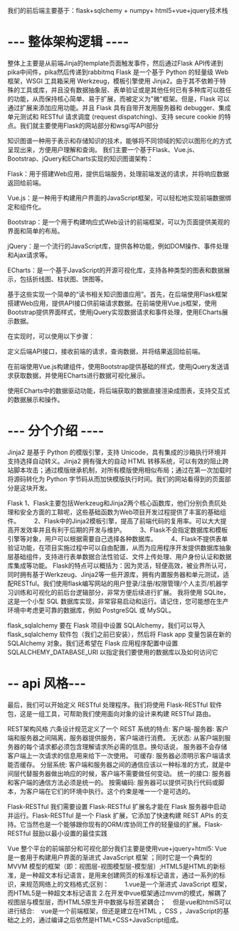 我们的前后端主要基于：flask+sqlchemy + numpy+ html5+vue+jquery技术栈

# --- 整体架构逻辑 ----

整体上主要是从前端Jinja的template页面触发事件，然后通过Flask API传递到pika中间件，pika然后传递到rabbitmq
Flask 是一个基于 Python 的轻量级 Web 框架，WSGI 工具箱采用 Werkzeug，模板引擎使用 Jinja2。由于其不依赖于特殊的工具或库，并且没有数据抽象层、表单验证或是其他任何已有多种库可以胜任的功能，从而保持核心简单、易于扩展，而被定义为"微"框架。但是，Flask 可以通过扩展来添加应用功能。并且 Flask 具有自带开发用服务器和 debugger、集成单元测试和 RESTful 请求调度 (request dispatching)、支持 secure cookie 的特点。我们就主要使用Flask的网站部分和wsgi写API部分


知识图谱一种用于表示和存储知识的技术，能够将不同领域的知识以图形化的方式呈现出来，方便用户理解和查询。
我们主要一个基于Flask、Vue.js、Bootstrap、jQuery和ECharts实现的知识图谱架构：

Flask：用于搭建Web应用，提供后端服务，处理前端发送的请求，并将响应数据返回给前端。

Vue.js：是一种用于构建用户界面的JavaScript框架，可以轻松地实现前端数据绑定和组件化。

Bootstrap：是一个用于构建响应式Web设计的前端框架，可以为页面提供美观的界面和简单的布局。

jQuery：是一个流行的JavaScript库，提供各种功能，例如DOM操作、事件处理和Ajax请求等。

ECharts：是一个基于JavaScript的开源可视化库，支持各种类型的图表和数据展示，包括折线图、柱状图、饼图等。

基于这些实现一个简单的“读书相关知识图谱应用”。首先，在后端使用Flask框架搭建Web应用，提供API接口供前端请求数据。在前端使用Vue.js框架，使用Bootstrap提供界面样式，使用jQuery实现数据请求和事件处理，使用ECharts展示数据。

在实现时，可以使用以下步骤：

定义后端API接口，接收前端的请求，查询数据，并将结果返回给前端。

在前端使用Vue.js构建组件，使用Bootstrap提供基础的样式，使用jQuery发送请求获取数据，并使用ECharts进行数据可视化展示。

使用ECharts中的数据驱动功能，将后端获取的数据直接渲染成图表，支持交互式的数据展示和操作。







# --- 分个介绍 ----
Jinja2 是基于 Python 的模版引擎，支持 Unicode，具有集成的沙箱执行环境并支持选择自动转义。Jinja2 拥有强大的自动 HTML 转移系统，可以有效的阻止跨站脚本攻击；通过模版继承机制，对所有模版使用相似布局；通过在第一次加载时将源码转化为 Python 字节码从而加快模版执行时间。我们的网站看得到的页面部分是这块开发。

Flask
1、Flask主要包括Werkzeug和Jinja2两个核心函数库，他们分别负责阢处理和安全方面的工鞥呢，这些基础函数为Web项目开发过程提供了丰富的基础组件。
　　2、Flask中的Jinja2模板引擎，提高了前端代码的复用率。可以大大提高开发效率并且有利于后期的开发与维护。
　　3、Flask不会指定数据库和模板引擎等对象，用户可以根据需要自己选择各种数据库。
　　4、Flask不提供表单验证功能，在项目实施过程中可以自由配置，从而为应用程序开发提供数据库抽象层基础组件，支持进行表单数据合法性验证、文件上传处理、用户身份认证和数据库集成等功能。
    Flask的特点可以概括为：因为灵活，轻便高效，被业界所认可，同时拥有基于Werkzeug、Jinja2等一些开源库，拥有内置服务器和单元测试，适配RESTful。我们使用flask编写网站的用户登录/注册/权限管理/个人主页/机器学习训练和可视化的前后台逻辑部分，非常方便后续进行扩展。
我将使用 SQLite，这是一个小型 SQL 数据库实现，非常容易启动和运行。请记住，您可能想在生产环境中考虑更可靠的数据库，例如 PostgreSQL 或 MySQL。


flask_sqlalchemy
要在 Flask 项目中设置 SQLAlchemy，我们可以导入 flask_sqlalchemy 软件包（我们之前已安装），然后将 Flask app 变量包装在新的 SQLAlchemy 对象。我们还希望在 Flask 应用程序配置中设置 SQLALCHEMY_DATABASE_URI 以指定我们要使用的数据库以及如何访问它


# -- api 风格--- 
最后，我们可以开始定义 RESTful 处理程序。我们将使用 Flask-RESTful 软件包，这是一组工具，可帮助我们使用面向对象的设计来构建 RESTful 路由。

REST架构风格
六条设计规范定义了一个 REST 系统的特点:
客户端-服务器: 客户端和服务器之间隔离，服务器提供服务，客户端进行消费。
无状态: 从客户端到服务器的每个请求都必须包含理解请求所必需的信息。换句话说， 服务器不会存储客户端上一次请求的信息用来给下一次使用。
可缓存: 服务器必须明示客户端请求能否缓存。
分层系统: 客户端和服务器之间的通信应该以一种标准的方式，就是中间层代替服务器做出响应的时候，客户端不需要做任何变动。
统一的接口: 服务器和客户端的通信方法必须是统一的。
按需编码: 服务器可以提供可执行代码或脚本，为客户端在它们的环境中执行。这个约束是唯一一个是可选的。

Flask-RESTful
我们需要设置 Flask-RESTful 扩展名才能在 Flask 服务器中启动并运行。Flask-RESTful 是一个 Flask 扩展，它添加了快速构建 REST APIs 的支持。它当然也是一个能够跟你现有的ORM/库协同工作的轻量级的扩展。Flask-RESTful 鼓励以最小设置的最佳实践

Vue
整个平台的前端部分和可视化部分我们主要是使用vue+jquery+html5: Vue 是一套用于构建用户界面的渐进式 JavaScript 框架 ；同时它是一个典型的 MVVM 模型的框架（即：视图层-视图模型层-模型层）;HTML5是HTML的新标准，是一种超文本标记语言，是用来创建网页的标准标记语言，通过一系列的标识，来规范网络上的文档格式;区别：
        1.vue是一个渐进式 JavaScript 框架，而HTML5是一种超文本标记语言  2.在开发中vue框架通过mvvm的模式，解耦了视图层与模型层，而HTML5原生开中数据与标签紧耦合；    但是vue和html5可以进行结合:    vue是一个前端框架，但还是建立在HTML ，CSS ，JavaScript的基础之上的，通过编译之后依然是HTML+CSS+JavaScript组成。
